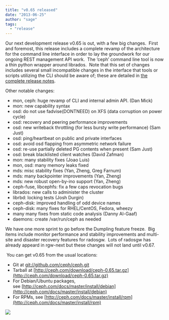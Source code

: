 ```yaml
---
title: "v0.65 released"
date: "2013-06-25"
author: "sage"
tags: 
  - "release"
---
```


Our next development release v0.65 is out, with a few big changes.  First and foremost, this release includes a complete revamp of the architecture for the command line interface in order to lay the groundwork for our ongoing REST management API work.  The ‘ceph’ command line tool is now a thin python wrapper around librados.  Note that this set of changes includes several small incompatible changes in the interface that tools or scripts utilizing the CLI should be aware of; these are detailed in [the complete release notes](http://ceph.com/docs/master/release-notes/#v0-65).

Other notable changes:

- mon, ceph: huge revamp of CLI and internal admin API. (Dan Mick)
- mon: new capability syntax
- osd: do not use fadvise(DONTNEED) on XFS (data corruption on power cycle)
- osd: recovery and peering performance improvements
- osd: new writeback throttling (for less bursty write performance) (Sam Just)
- osd: ping/heartbeat on public and private interfaces
- osd: avoid osd flapping from asymmetric network failure
- osd: re-use partially deleted PG contents when present (Sam Just)
- osd: break blacklisted client watches (David Zafman)
- mon: many stability fixes (Joao Luis)
- mon, osd: many memory leaks fixed
- mds: misc stability fixes (Yan, Zheng, Greg Farnum)
- mds: many backpointer improvements (Yan, Zheng)
- mds: new robust open-by-ino support (Yan, Zheng)
- ceph-fuse, libcephfs: fix a few caps revocation bugs
- librados: new calls to administer the cluster
- librbd: locking tests (Josh Durgin)
- ceph-disk: improved handling of odd device names
- ceph-disk: many fixes for RHEL/CentOS, Fedora, wheezy
- many many fixes from static code analysis (Danny Al-Gaaf)
- daemons: create /var/run/ceph as needed

We have one more sprint to go before the Dumpling feature freeze.  Big items include monitor performance and stability improvements and multi-site and disaster recovery features for radosgw.  Lots of radosgw has already appeard in rgw-next but these changes will not land until v0.67.

 You can get v0.65 from the usual locations:

- Git at [git://github.com/ceph/ceph.git](http://github.com/ceph/ceph)
- Tarball at [http://ceph.com/download/ceph-0.65.tar.gz](http://ceph.com/download/ceph-0.65.tar.gz)
- For Debian/Ubuntu packages, see [http://ceph.com/docs/master/install/debian](http://ceph.com/docs/master/install/debian)
- For RPMs, see [http://ceph.com/docs/master/install/rpm](http://ceph.com/docs/master/install/rpm)

![](http://track.hubspot.com/__ptq.gif?a=268973&k=14&bu=http://ceph.com&r=http://ceph.com/releases/v0-65-released/&bvt=rss&p=wordpress)
